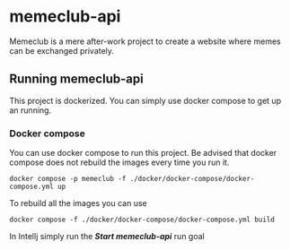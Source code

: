 # memeclub-api

Memeclub is a mere after-work project to create a website where memes can be exchanged privately.

## Running memeclub-api

This project is dockerized. You can simply use docker compose to get up an running.

### Docker compose
You can use docker compose to run this project. Be advised that docker compose does not rebuild the images every time you run it.

`docker compose -p memeclub -f ./docker/docker-compose/docker-compose.yml up`

To rebuild all the images you can use

` docker compose -f ./docker/docker-compose/docker-compose.yml build
`

In Intellj simply run the ***Start memeclub-api*** run goal